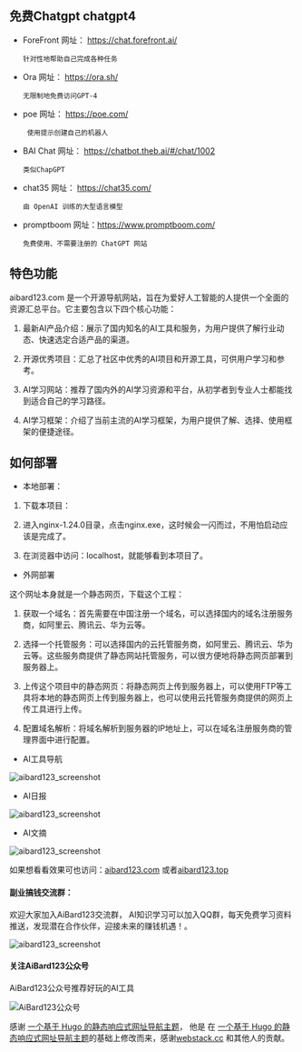 

## 免费Chatgpt chatgpt4


- ForeFront 网址： https://chat.forefront.ai/
      
      针对性地帮助自己完成各种任务

- Ora 网址：  https://ora.sh/

      无限制地免费访问GPT-4

- poe 网址：  https://poe.com/
      
       使用提示创建自己的机器人
- BAI Chat 网址： https://chatbot.theb.ai/#/chat/1002
      
      类似ChapGPT
      
- chat35 网址： https://chat35.com/

      由 OpenAI 训练的大型语言模型
      
- promptboom 网址：https://www.promptboom.com/
      
      免费使用、不需要注册的 ChatGPT 网站


## 特色功能

aibard123.com 是一个开源导航网站，旨在为爱好人工智能的人提供一个全面的资源汇总平台。它主要包含以下四个核心功能：

1. 最新AI产品介绍：展示了国内知名的AI工具和服务，为用户提供了解行业动态、快速选定合适产品的渠道。

2. 开源优秀项目：汇总了社区中优秀的AI项目和开源工具，可供用户学习和参考。

3. AI学习网站：推荐了国内外的AI学习资源和平台，从初学者到专业人士都能找到适合自己的学习路径。

4. AI学习框架：介绍了当前主流的AI学习框架，为用户提供了解、选择、使用框架的便捷途径。


## 如何部署

- 本地部署：

1. 下载本项目：

2. 进入nginx-1.24.0目录，点击nginx.exe，这时候会一闪而过，不用怕启动应该是完成了。

3. 在浏览器中访问：localhost，就能够看到本项目了。

- 外网部署

这个网址本身就是一个静态网页，下载这个工程：


1. 获取一个域名：首先需要在中国注册一个域名，可以选择国内的域名注册服务商，如阿里云、腾讯云、华为云等。

2. 选择一个托管服务：可以选择国内的云托管服务商，如阿里云、腾讯云、华为云等。这些服务商提供了静态网站托管服务，可以很方便地将静态网页部署到服务器上。

3. 上传这个项目中的静态网页：将静态网页上传到服务器上，可以使用FTP等工具将本地的静态网页上传到服务器上，也可以使用云托管服务商提供的网页上传工具进行上传。

4. 配置域名解析：将域名解析到服务器的IP地址上，可以在域名注册服务商的管理界面中进行配置。

- AI工具导航

![aibard123_screenshot](https://aibard123.com/assets/images/screenshot/shot.png)

- AI日报

![aibard123_screenshot](https://aibard123.com/assets/images/screenshot/aireport.png)

- AI文摘

![aibard123_screenshot](https://aibard123.com/assets/images/screenshot/aidigest.png)

如果想看看效果可也访问：[aibard123.com](https://aibard123.com/?github_web) 或者[aibard123.top](https://aibard123.top/?github_web)




#### 副业搞钱交流群：

欢迎大家加入AiBard123交流群， AI知识学习可以加入QQ群，每天免费学习资料推送，发现潜在合作伙伴，迎接未来的赚钱机遇！。

![aibard123_screenshot](https://aibard123.com/assets/images/screenshot/aibard123qqlogo.png)


#### 关注AiBard123公众号

AiBard123公众号推荐好玩的AI工具


![AiBard123公众号](https://aibard123.com/assets/images/screenshot/qrcode_for_gh_dde1b429630d_258.jpg)


感谢 [一个基于 Hugo 的静态响应式网址导航主题](https://github.com/shenweiyan/WebStack-Hugo)， 他是 在 [一个基于 Hugo 的静态响应式网址导航主题](https://github.com/shenweiyan/WebStack-Hugo)的基础上修改而来，感谢[webstack.cc](https://github.com/WebStackPage/WebStackPage.github.io) 和其他人的贡献。
